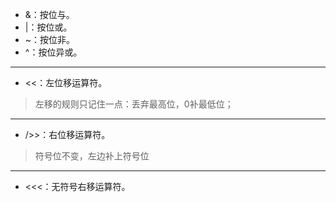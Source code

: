+ &：按位与。
+ |：按位或。
+ ~：按位非。
+ ^：按位异或。
--------------------------
+ <<：左位移运算符。
> 左移的规则只记住一点：丢弃最高位，0补最低位；
-------------------------
+ />>：右位移运算符。
> 符号位不变，左边补上符号位 
-------------------------
+ <<<：无符号右移运算符。

